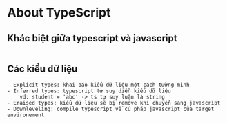 # About TypeScript

## Khác biệt giữa typescript và javascript

```text

```

## Các kiểu dữ liệu
```text
- Explicit types: khai báo kiểu dữ liệu một cách tường minh
- Inferred types: typescript tự suy diễn kiểu dữ liệu
    vd: student = 'abc' -> ts tự suy luận là string
- Eraised types: kiểu dữ liệu sẽ bị remove khi chuyển sang javascript
- Downleveling: compile typescript về cú pháp javascript của target environement
```

